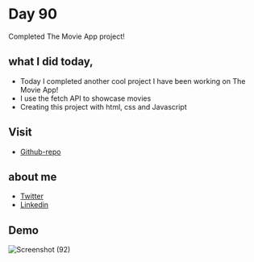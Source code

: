 # Day 90

Completed The Movie App project!


## what I did today,

 - Today I completed another cool project I have been working on The Movie App!
 - I use the fetch API to showcase movies 
 - Creating this project with html, css and Javascript


## Visit

 - [Github-repo](https://github.com/KaranChandekar/MovieApp)

 
## about me

 - [Twitter](https://twitter.com/karan_chandekar)
 - [Linkedin](https://www.linkedin.com/in/karan-chandekar-a87263219/)


## Demo

![Screenshot (92)](https://user-images.githubusercontent.com/93200960/155851676-da0113be-d222-4cac-9833-a7382b9d43d3.png)
